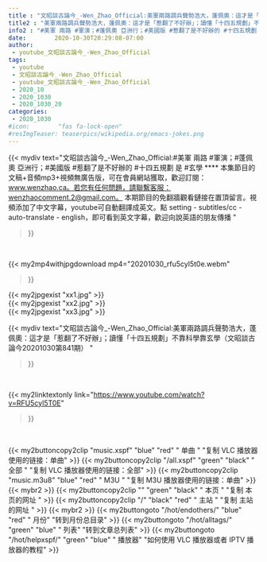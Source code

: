 ```yaml
---
title : "文昭談古論今_-Wen_Zhao_Official:美軍兩路調兵聲勢浩大，蓬佩奧：這才是「惹翻了不好辦」；讀懂「十四五規劃」不靠科學靠玄學（文昭談古論今20201030第841期） "
title2 : "美軍兩路調兵聲勢浩大，蓬佩奧：這才是「惹翻了不好辦」；讀懂「十四五規劃」不靠科學靠玄學（文昭談古論今20201030第841期） "
info2 : "#美軍 兩路 #軍演；#蓬佩奧 亞洲行；#美國版 #惹翻了是不好辦的 #十四五規劃 是 #玄學 **** 本集節目的文稿+音頻mp3+視頻無廣告版，可在會員網站獲取，歡迎訂閱：www.wenzhao.ca。若您有任何問題，請聯繫客服：wenzhaocomment.2@gmail.com。 本期節目的免翻牆觀看鏈接在置頂留言。視頻添加了中文字幕，youtube可自動翻譯成英文。點 setting - subtitles/cc - auto-translate - english，即可看到英文字幕，歡迎向說英語的朋友傳播 "
date:        2020-10-30T20:29:08-07:00
author:
 - youtube_文昭談古論今_-Wen_Zhao_Official
tags:
 - youtube
 - 文昭談古論今_-Wen_Zhao_Official
 - youtube_文昭談古論今_-Wen_Zhao_Official
 - 2020_10
 - 2020_1030
 - 2020_1030_20
categories:
 - 2020_1030
#icon:        "fas fa-lock-open"
#resImgTeaser: teaserpics/wikipedia.org/emacs-jokes.png
---
```


{{< mydiv text="文昭談古論今_-Wen_Zhao_Official:#美軍 兩路 #軍演；#蓬佩奧 亞洲行；#美國版 #惹翻了是不好辦的 #十四五規劃 是 #玄學 **** 本集節目的文稿+音頻mp3+視頻無廣告版，可在會員網站獲取，歡迎訂閱：www.wenzhao.ca。若您有任何問題，請聯繫客服：wenzhaocomment.2@gmail.com。 本期節目的免翻牆觀看鏈接在置頂留言。視頻添加了中文字幕，youtube可自動翻譯成英文。點 setting - subtitles/cc - auto-translate - english，即可看到英文字幕，歡迎向說英語的朋友傳播 "
>}}
<br>


{{< my2mp4withjpgdownload mp4="20201030_rfu5cyl5t0e.webm"
>}}

{{< my2jpgexist "xx1.jpg" >}}<br>
{{< my2jpgexist "xx2.jpg" >}}<br>
{{< my2jpgexist "xx3.jpg" >}}<br>



{{< mydiv text="文昭談古論今_-Wen_Zhao_Official:美軍兩路調兵聲勢浩大，蓬佩奧：這才是「惹翻了不好辦」；讀懂「十四五規劃」不靠科學靠玄學（文昭談古論今20201030第841期） "
>}}
<br>

{{< my2linktextonly link="https://www.youtube.com/watch?v=RFU5cyl5T0E"
>}}


<br>

{{< my2buttoncopy2clip "music.xspf"        "blue"   "red"    " 单曲 "  "复制 VLC 播放器使用的链接：单曲" >}} {{< my2buttoncopy2clip "/all.xspf"         "green"  "black"  " 全部 "  "复制 VLC 播放器使用的链接：全部" >}} {{< my2buttoncopy2clip "music.m3u8"        "blue"   "red"    " M3U  "    "复制 M3U 播放器使用的链接：单曲" >}} {{< mybr2 >}} {{< my2buttoncopy2clip ""                  "green"  "black"  " 本页 "    "复制 本页的网址 " >}} {{< my2buttoncopy2clip "/"                 "black"  "red"    " 主站 "    "复制 主站的网址 " >}} {{< mybr2 >}} {{< my2buttongoto      "/hot/endothers/"   "blue"   "red"    " 月份"   "转到月份总目录" >}} {{< my2buttongoto      "/hot/alltags/"     "green"  "blue"   " 列表"   "转到文章总列表" >}} {{< my2buttongoto      "/hot/helpxspf/"    "green"  "blue"   " 播放器" "如何使用 VLC 播放器或者 IPTV 播放器的教程" >}} 
